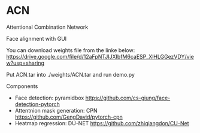 # ACN
Attentional Combination Network

Face alignment with GUI

You can download weights file from the linke below:
https://drive.google.com/file/d/12aFpNTJIJXIbfM6caESP_XlHLGGezVDY/view?usp=sharing

Put ACN.tar into ./weights/ACN.tar and run demo.py

Components
- Face detection: pyramidbox
  https://github.com/cs-giung/face-detection-pytorch
- Attentnion mask generation: CPN
  https://github.com/GengDavid/pytorch-cpn
- Heatmap regression: DU-NET
  https://github.com/zhiqiangdon/CU-Net
  
